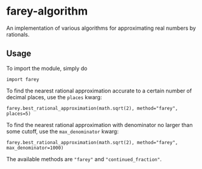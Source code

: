 # farey-algorithm
An implementation of various algorithms for approximating real numbers by rationals.

## Usage

To import the module, simply do
```
import farey
```

To find the nearest rational approximation accurate to a certain number of decimal places,
use the `places` kwarg:
```
farey.best_rational_approximation(math.sqrt(2), method="farey", places=5)
```

To find the nearest rational approximation with denominator no larger than some cutoff, use
the `max_denominator` kwarg:
```
farey.best_rational_approximation(math.sqrt(2), method="farey", max_denominator=1000)
```

The available methods are `"farey"` and `"continued_fraction"`.
